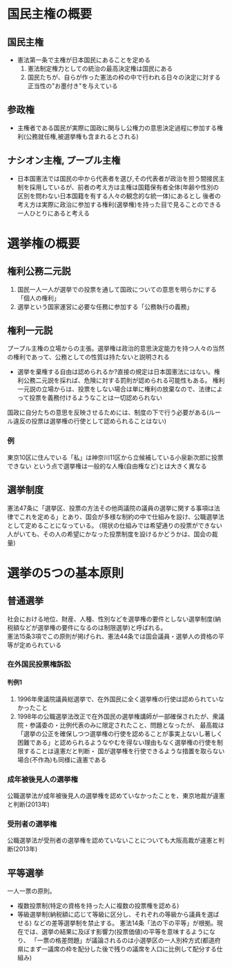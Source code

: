 # 国民主権の概要
## 国民主権
  - 憲法第一条で主権が日本国民にあることを定める
    1. 憲法制定権力としての統治の最高決定権は国民にある
    2. 国民たちが、自らが作った憲法の枠の中で行われる日々の決定に対する正当性の"お墨付き"を与えている
## 参政権
  - 主権者である国民が実際に国政に関与し公権力の意思決定過程に参加する権利(公務就任権,被選挙権も含まれるとされる)
## ナシオン主権, プープル主権
  - 日本国憲法では国民の中から代表者を選び,その代表者が政治を担う間接民主制を採用しているが、前者の考え方は主権は国籍保有者全体(年齢や性別の区別を問わない日本国籍を有する人々の観念的な統一体)にあるとし
    後者の考え方は実際に政治に参加する権利(選挙権)を持った目で見ることのできる一人ひとりにあると考える

# 選挙権の概要
## 権利公務二元説
1. 国民一人一人が選挙での投票を通して国政についての意思を明らかにする「個人の権利」
2. 選挙という国家運営に必要な任務に参加する「公務執行の義務」
## 権利一元説
プープル主権の立場からの主張。選挙権は政治的意思決定能力を持つ人々の当然の権利であって、公務としての性質は持たないと説明される
- 選挙を棄権する自由は認められるか?直接の規定は日本国憲法にはない。権利公務二元説を採れば、危険に対する罰則が認められる可能性もある。
  権利一元説の立場からは、投票をしない場合は単に権利の放棄なので、法律によって投票を義務付けるようなことは一切認められない

国政に自分たちの意思を反映させるためには、制度の下で行う必要がある(ルール違反の投票は選挙権の行使として認められることはない)
### 例
東京10区に住んでいる「私」は神奈川11区から立候補している小泉新次郎に投票できない という点で選挙権は一般的な人権(自由権など)とは大きく異なる

## 選挙制度
憲法47条に「選挙区、投票の方法その他両議院の議員の選挙に関する事項は法律でこれを定める」とあり、国会が多様な制約の中で仕組みを設け、公職選挙法として定めることになっている。
(現状の仕組みでは希望通りの投票ができない人がいても、その人の希望にかなった投票制度を設けるかどうかは、国会の裁量)

# 選挙の5つの基本原則
## 普通選挙
社会における地位、財産、人種、性別などを選挙権の要件としない選挙制度(納税額などが選挙権の要件になるのは制限選挙)と呼ばれる。  
憲法15条3項でこの原則が掲げられ、憲法44条では国会議員・選挙人の資格の平等が定められている

### 在外国民投票権訴訟
#### 判例1
1. 1996年衆議院議員総選挙で、在外国民に全く選挙権の行使は認められていなかったこと
2. 1998年の公職選挙法改正で在外国民の選挙権講師が一部確保されたが、衆議院・参議委の・比例代表のみに限定されたこと、問題となったが、
最高裁は「選挙の公正を確保しつつ選挙権の行使を認めることが事実上ないし著しく困難である」と認められるようなやむを得ない理由もなく選挙権の行使を制限することは違憲だと判断・
国が選挙権を行使できるような措置を取らない場合(不作為)も同様に違憲である

### 成年被後見人の選挙権
公職選挙法が成年被後見人の選挙権を認めていなかったことを、東京地裁が違憲と判断(2013年)

### 受刑者の選挙権
公職選挙法が受刑者の選挙権を認めていないことについても大阪高裁が違憲と判断(2013年)

## 平等選挙
一人一票の原則。
- 複数投票制(特定の資格を持った人に複数の投票権を認める)
- 等級選挙制(納税額に応じて等級に区分し、それぞれの等級から議員を選ばせる)
などの差等選挙制を禁止する。
憲法14条「法の下の平等」が根拠。現在では、選挙の結果に及ぼす影響力(投票価値)の平等を意味するようになり、
「一票の格差問題」が議論されるのは小選挙区の一人別枠方式(都道府県にまず一議席の枠を配分した後で残りの議席を人口に比例して配分する仕組み)
